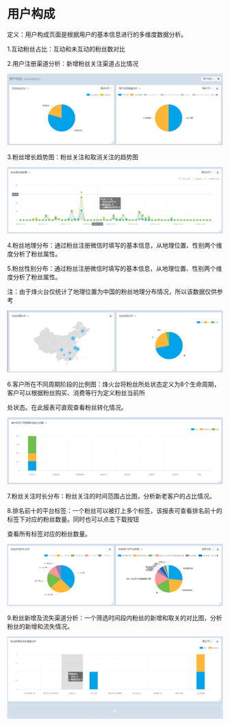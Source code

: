 # 用户构成

定义：用户构成页面是根据用户的基本信息进行的多维度数据分析。

1.互动粉丝占比：互动和未互动的粉丝数对比

2.用户注册渠道分析：新增粉丝关注渠道占比情况

![](/assets/ssgc.png)

3.粉丝增长趋势图：粉丝关注和取消关注的趋势图

![](/assets/fszzqst.png)

4.粉丝地理分布：通过粉丝注册微信时填写的基本信息，从地理位置、性别两个维度分析了粉丝属性。

5.粉丝性别分布：通过粉丝注册微信时填写的基本信息，从地理位置、性别两个维度分析了粉丝属性。

注：由于烽火台仅统计了地理位置为中国的粉丝地理分布情况，所以该数据仅供参考

![](/assets/dlfb.png)

6.客户所在不同周期阶段的比例图：烽火台将粉丝所处状态定义为8个生命周期，客户可以根据粉丝购买、消费等行为定义粉丝当前所

处状态。在此报表可直观查看粉丝转化情况。

![](/assets/smzq.png)

7.粉丝关注时长分布：粉丝关注的时间范围占比图，分析新老客户的占比情况。

8.排名前十的平台标签：一个粉丝可以被打上多个标签，该报表可查看排名前十的标签下对应的粉丝数量。同时也可以点击下载按钮

查看所有标签对应的粉丝数量。

![](/assets/fsfvb.png)

9.粉丝新增及流失渠道分析：一个筛选时间段内粉丝的新增和取关的对比图，分析粉丝的新增和流失情况。

![](/assets/xzjlsqd.png)















































